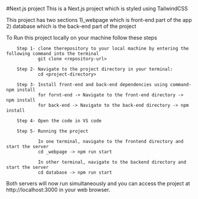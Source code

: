 #Next.js project
This is a Next.js project which is styled using TailwindCSS

This project has two sections 1)_webpage which is front-end part of the app 2) database which is the back-end part of the project

To Run this project locally on your machine follow these steps

        Step 1- clone therepository to your local machine by entering the following command into the terminal
                git clone <repository-url>

        Step 2- Navigate to the project directory in your terminal:
                cd <project-directory>

        Step 3- Install front-end and back-end dependencies using command- npm install
                for fornt-end -> Navigate to the front-end directory -> npm install
                for back-end -> Navigate to the back-end directory -> npm install

        Step 4- Open the code in VS code

        Step 5- Running the project
        
                In one terminal, navigate to the frontend directory and start the server
                cd _webpage -> npm run start
                
                In other terminal, navigate to the backend directory and start the server
                cd database -> npm run start

Both servers will now run simultaneously and you can access the project at http://localhost:3000 in your web browser.
